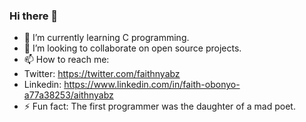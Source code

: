 ### Hi there 👋

- 🌱 I’m currently learning C programming.
- 👯 I’m looking to collaborate on open source projects. 
- 📫 How to reach me: 
- Twitter: https://twitter.com/faithnyabz
- Linkedin: https://www.linkedin.com/in/faith-obonyo-a77a38253/aithnyabz
- ⚡ Fun fact: The first programmer was the daughter of a mad poet.
